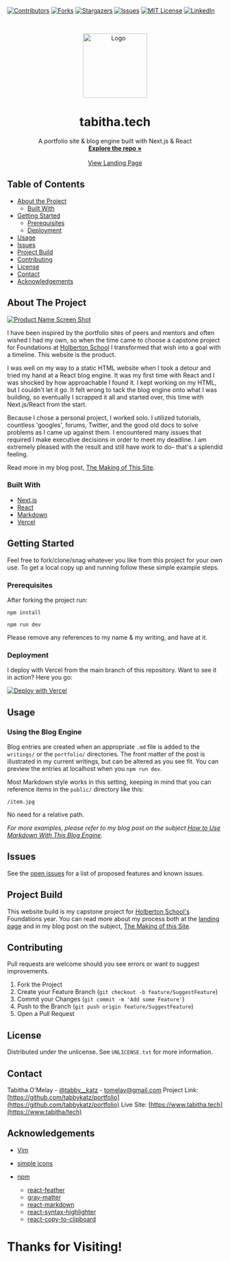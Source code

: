 <!-- SHIELDS -->
[![Contributors][contributors-shield]][contributors-url]
[![Forks][forks-shield]][forks-url]
[![Stargazers][stars-shield]][stars-url]
[![Issues][issues-shield]][issues-url]
[![MIT License][license-shield]][license-url]
[![LinkedIn][linkedin-shield]][linkedin-url]

<!-- PROJECT LOGO && TITLES -->
<br />
<p align="center">
  <a href="https://github.com/tabbykatz/portfolio">
    <img src="https://www.tabitha.tech/kitten.png" alt="Logo" height="150">
  </a>
  <h1 align="center">tabitha.tech</h1>
  <p align="center">
   A portfolio site & blog engine built with Next.js & React
    <br />
    <a href="https://github.com/tabbykatz/portfolio"><strong>Explore the repo »</strong></a>
    <br />
    <br />
    <a href="https://www.tabitha.tech/landing">View Landing Page</a>

  </p>
</p>



<!-- TABLE OF CONTENTS -->
## Table of Contents

* [About the Project](#about-the-project)
  * [Built With](#built-with)
* [Getting Started](#getting-started)
  * [Prerequisites](#prerequisites)
  * [Deployment](#deployment)
* [Usage](#usage)
* [Issues](#issues)
* [Project Build](#project-build)
* [Contributing](#contributing)
* [License](#license)
* [Contact](#contact)
* [Acknowledgements](#acknowledgements)



<!-- ABOUT THE PROJECT -->
## About The Project

[![Product Name Screen Shot][product-screenshot]](https://example.com)


I have been inspired by the portfolio sites of peers and mentors and often wished I had my own, so when the time came to choose a capstone project for Foundations at [Holberton School](www.holbertonschool.com) I transformed that wish into a goal with a timeline. This website is the product.


I was well on my way to a static HTML website when I took a detour and tried my hand at a React blog engine. It was my first time with React and I was shocked by how approachable I found it. I kept working on my HTML, but I couldn't let it go. It felt wrong to tack the blog engine onto what I was building, so eventually I scrapped it all and started over, this time with Next.js/React from the start.  


Because I chose a personal project, I worked solo. I utilized tutorials, countless 'googles', forums, Twitter, and the good old docs to solve problems as I came up against them. I encountered many issues that required I make executive decisions in order to meet my deadline. I am extremely pleased with the result and still have work to do– that's a splendid feeling. 

Read more in my blog post, [The Making of This Site](https://www.tabitha.tech/writings/making-of-this-website).


### Built With

* [Next.js](https://nextjs.org/)
* [React](https://reactjs.org/)
* [Markdown](https://www.markdownguide.org/)
* [Vercel](https://vercel.com)



<!-- GETTING STARTED -->
## Getting Started

Feel free to fork/clone/snag whatever you like from this project for your own use. To get a local copy up and running follow these simple example steps.

### Prerequisites

After forking the project run:

```
npm install
```

```
npm run dev
```
Please remove any references to my name & my writing, and have at it. 

### Deployment

I deploy with Vercel from the main branch of this repository. Want to see it in action? Here you go:

[![Deploy with Vercel](https://vercel.com/button)](https://vercel.com/new/git/external?repository-url=https%3A%2F%2Fgithub.com%2Fvercel%2Fnext.js%2Ftree%2Fcanary%2Fexamples%2Fhello-world)



<!-- USING EXAMPLES -->
## Usage
### Using the Blog Engine

Blog entries are created when an appropriate `.md` file is added to the `writings/` or the `portfolio/` directories. The front matter of the post is illustrated in my current writings, but can be altered as you see fit. You can preview the entries at localhost when you `npm run dev`.

Most Markdown style works in this setting, keeping in mind that you can reference items in the `public/` directory like this:

`/item.jpg`

No need for a relative path. 

_For more examples, please refer to my blog post on the subject [How to Use Markdown With This Blog Engine](https://www.tabitha.tech/writings/how-to-use-markdown-with-this-blog-engine)_.


<!-- ISSUES -->
## Issues

See the [open issues](https://github.com/tabbykatz/portfolio/issues) for a list of proposed features and known issues.

<!-- THE BUILD -->
## Project Build

This website build is my capstone project for [Holberton School's](https://www.holbertonschool.com) Foundations year. You can read more about my process both at the [landing page](https:///www.tabitha.tech/landing) and in my blog post on the subject, [The Making of this Site](https://www.tabitha.tech/writings/making-of-this-website).

<!-- Contributing -->

## Contributing

Pull requests are welcome should you see errors or want to suggest improvements. 
1. Fork the Project
2. Create your Feature Branch (`git checkout -b feature/SuggestFeature`)
3. Commit your Changes (`git commit -m 'Add some Feature'`)
4. Push to the Branch (`git push origin feature/SuggestFeature`)
5. Open a Pull Request


<!-- LICENSE, OR LACK THEREOF -->
## License

Distributed under the unlicense. See `UNLICENSE.txt` for more information.


<!-- CONTACT Tabitha-->
## Contact

Tabitha O'Melay - [@tabby__katz](https://twitter.com/tabby__katz) - tomelay@gmail.com
Project Link: [https://github.com/tabbykatz/portfolio](https://github.com/tabbykatz/portfolio)
Live Site: [https://www.tabitha.tech](https://www.tabitha/tech)

<!-- ACKNOWLEDGEMENTS: key packages and technologies used in this project -->
## Acknowledgements

* [Vim](https://www.vim.org/)

* [simple icons](https://simpleicons.org/)

* [npm](https://www.npmjs.com/)
  *  [react-feather](https://www.npmjs.com/package/react-feather)
  * [gray-matter](https://www.npmjs.com/package/gray-matter)
  * [react-markdown](https://www.npmjs.com/package/react-markdown)
  * [react-syntax-highlighter](https://www.npmjs.com/package/react-syntax-highlighter)
  * [react-copy-to-clipboard](https://www.npmjs.com/package/react-copy-to-clipboard)

# Thanks for Visiting!

<!-- MARKDOWN REFERENCE LINKS & IMAGES -->
<!-- https://www.markdownguide.org/basic-syntax/#reference-style-links -->
[contributors-shield]: https://img.shields.io/github/contributors/tabbykatz/portfolio.svg?style=flat-square
[contributors-url]: https://github.com/tabbykatz/portfolio/graphs/contributors
[forks-shield]: https://img.shields.io/github/forks/tabbykatz/portfolio.svg?style=flat-square
[forks-url]: https://github.com/tabbykatz/portfolio/network/members
[stars-shield]: https://img.shields.io/github/stars/tabbykatz/portfolio.svg?style=flat-square
[stars-url]: https://github.com/tabbykatz/portfolio/stargazers
[issues-shield]: https://img.shields.io/github/issues/tabbykatz/portfolio.svg?style=flat-square
[issues-url]: https://github.com/tabbykatz/portfolio/issues
[license-shield]: https://img.shields.io/badge/license-Unlicense-blue.svg
[license-url]: https://github.com/tabbykatz/portfolio/blob/main/UNLICENSE.txt
[linkedin-shield]: https://img.shields.io/badge/-LinkedIn-black.svg?style=flat-square&logo=linkedin&colorB=555
[linkedin-url]: https://www.linkedin.com/in/tabbykatz/
[product-screenshot]: https://www.tabitha.tech/homepage.png
